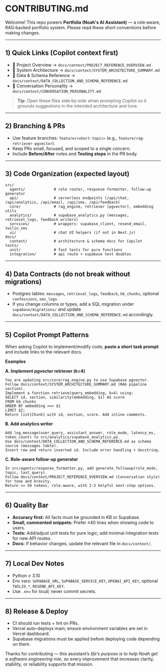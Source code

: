 # CONTRIBUTING.md

Welcome! This repo powers **Portfolia (Noah's AI Assistant)** — a role‑aware, RAG‑backed portfolio system.
Please read these short conventions before making changes.

---

## 1) Quick Links (Copilot context first)
- 📘 Project Overview → `docs/context/PROJECT_REFERENCE_OVERVIEW.md`
- 🧩 System Architecture → `docs/context/SYSTEM_ARCHITECTURE_SUMMARY.md`
- 🧮 Data & Schema Reference → `docs/context/DATA_COLLECTION_AND_SCHEMA_REFERENCE.md`
- 💬 Conversation Personality → `docs/context/CONVERSATION_PERSONALITY.md`

> **Tip:** Open these files side‑by‑side when prompting Copilot so it grounds suggestions in the intended architecture and tone.

---

## 2) Branching & PRs
- Use feature branches: `feature/<short-topic>` (e.g., `feature/rag-retriever-pgvector`).
- Keep PRs small, focused, and scoped to a single concern.
- Include **Before/After** notes and **Testing steps** in the PR body.

---

## 3) Code Organization (expected layout)
```
src/
  agents/             # role router, response formatter, follow-up generator
  api/                # serverless endpoints (/api/chat, /api/analytics, /api/email, /api/sms, /api/feedback)
  core/               # rag_engine, retriever (pgvector), embedding utils
  analytics/          # supabase_analytics.py (messages, retrieval_logs, feedback writers)
  services/           # wrappers: supabase_client, resend_email, twilio_sms
  ui/                 # chat UI helpers (if not in Next.js)
docs/
  context/            # architecture & schema docs for Copilot
tests/
  unit/               # fast tests for pure functions
  integration/        # api route + supabase test doubles
```

---

## 4) Data Contracts (do not break without migrations)
- Postgres tables: `messages`, `retrieval_logs`, `feedback`, `kb_chunks`, optional `confessions`, `sms_logs`.
- If you change columns or types, add a SQL migration under `supabase/migrations/` and update
  `docs/context/DATA_COLLECTION_AND_SCHEMA_REFERENCE.md` accordingly.

---

## 5) Copilot Prompt Patterns
When asking Copilot to implement/modify code, **paste a short task prompt** and include links to the relevant docs.

**Examples**

**A. Implement pgvector retriever (k=4)**
```
You are updating src/core/rag_engine.py to use Supabase pgvector.
Follow docs/context/SYSTEM_ARCHITECTURE_SUMMARY.md (RAG pipeline section).
Implement a function retrieve(query_embedding, k=4) using:
SELECT id, section, similarity(embedding, $1) AS score
FROM kb_chunks
ORDER BY embedding <=> $1
LIMIT $2;
Return list[Chunk] with id, section, score. Add inline comments.
```

**B. Add analytics writer**
```
Add log_message(user_query, assistant_answer, role_mode, latency_ms, token_count) to src/analytics/supabase_analytics.py.
Use docs/context/DATA_COLLECTION_AND_SCHEMA_REFERENCE.md as schema source (messages table).
Insert row and return inserted id. Include error handling + docstring.
```

**C. Role-aware follow‑up generator**
```
In src/agents/response_formatter.py, add generate_followup(role_mode, topic, last_query).
Follow docs/context/PROJECT_REFERENCE_OVERVIEW.md (Conversation style) for tone and brevity.
Return <= 50 tokens, role-aware, with 2-3 helpful next-step options.
```

---

## 6) Quality Bar
- **Accuracy first:** All facts must be grounded in KB or Supabase.
- **Small, commented snippets:** Prefer ≤40 lines when showing code to users.
- **Tests:** Add/adjust unit tests for pure logic; add minimal integration tests for new API routes.
- **Docs:** If behavior changes, update the relevant file in `docs/context/`.

---

## 7) Local Dev Notes
- Python ≥ 3.10
- Env vars: `SUPABASE_URL`, `SUPABASE_SERVICE_KEY`, `OPENAI_API_KEY`, optional `TWILIO_*`, `RESEND_API_KEY`.
- Use `.env` for local; never commit secrets.

---

## 8) Release & Deploy
- CI should run tests + lint on PRs.
- Vercel auto-deploys main; ensure environment variables are set in Vercel dashboard.
- Supabase migrations must be applied before deploying code depending on them.

Thanks for contributing — this assistant’s *life’s purpose is to help Noah get a software engineering role*, so every improvement that increases clarity, stability, or reliability supports that mission.
